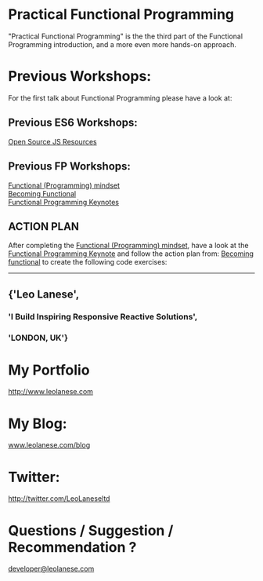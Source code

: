 # Practical Functional Programming
"Practical Functional Programming" is the the third part of the Functional Programming introduction, and a more even more hands-on approach.

# Previous Workshops:
For the first talk about Functional Programming please have a look at:

## Previous ES6 Workshops:
[Open Source JS Resources](https://github.com/leolanese/Open-Source-JS-Resources)<br/>

## Previous FP Workshops:
[Functional (Programming) mindset](https://tech.io/playgrounds/24002/functional-programming-mindset/introduction)<br/>
<a href="https://leolanese.github.io/Becoming-Functional/" target="_blank">Becoming Functional</a><br>
<a href="https://leolanese.github.io/Functional-Programming-Keynotes/" target="_blank">Functional Programming Keynotes</a><br>


## ACTION PLAN
After completing the [Functional (Programming) mindset](https://github.com/leolanese/Becoming-Functional/blob/master/README.md), have a look at the [Functional Programming Keynote](https://github.com/leolanese/Functional-Programming-Keynotes) and follow the action plan from: [Becoming functional](https://github.com/leolanese/Becoming-Functional/blob/master/README.md) to create the following code exercises:


----


## {'Leo Lanese',
### 'I Build Inspiring Responsive Reactive Solutions',
### 'LONDON, UK'}


# My Portfolio<br>
<a href="http://www.leolanese.com" target="_blank">http://www.leolanese.com</a><br>

# My Blog:<br>
<a href="http://www.leolanese.com/blog" target="_blank">www.leolanese.com/blog</a><br>

# Twitter:<br>
<a href="http://twitter.com/LeoLaneseltd" target="_blank">http://twitter.com/LeoLaneseltd</a><br>

# Questions / Suggestion / Recommendation ?<br>
<a href="mail:to">developer@leolanese.com</a><br>




